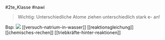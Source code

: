 #2te_Klasse #nawi 

> Wichtig: Unterschiedliche Atome ziehen unterschiedlich stark e- an!

Bsp: 
![](DR07-03-2024-49.excalidraw.svg)
[[versuch-natrium-in-wasser]]
[[reaktionsgleichung]]
[[chemisches-rechen]]
[[triebkräfte-hinter-reaktionen]]